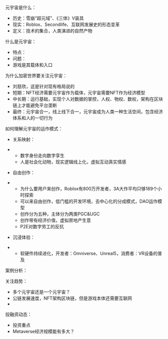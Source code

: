 元宇宙是什么：

- 历史：雪崩“超元域”、《三体》V装具
- 现实：Roblox、Secondlife、互联网发展史的形态变革
- 定义：技术的集合，人类演进的自然产物

什么是元宇宙：

- 特点：
- 问题：
- 游戏是其载体和入口

为什么加密世界要关注元宇宙：

- 刘慈欣，这是针对现有格局说的
- 短期：NFT经济需要元宇宙作为载体，元宇宙需要NFT作为经济模型
- 中长期：运行基础，实现个人对数据的掌控，人权、物权、数权，架构在区块链上才能避免平台垄断
- 最终：元宇宙合一，线上线下合一，元宇宙成为人类一种生活空间，包含经济体系和人的一切行为

如何理解元宇宙的运作模式：

- 关系映射：
- - 数字身份走向数字孪生
  - 人是社会化动物，现实逻辑线上化，虚拟互动真实情感

- 自由创作：
- - 为什么要用户来创作，Roblox有800万开发者，3A大作平均只够189个小时探索
  - 可以来自由创作，低门槛的开发环境，去中心化的分成模式，DAO运作模型
  - 创作分为五种，主体分为两类PGC&UGC
  - 创作带有经济价值，虚拟房地产生意
  - P2E对数字劳工的反抗
- 沉浸体验：
- - 软硬件持续进化，开发者：Omniverse、Unreal5，消费者：VR设备的普及

案例分析：

关注趋势：

- 多个元宇宙还是一个元宇宙？
- 公链发展速度，NFT架构区块链，但是游戏本体还需要互联网
- 

投融资动态：

- 投资重点
- Metaverse经济规模能有多大？
